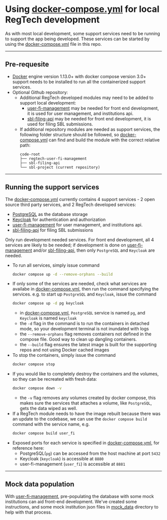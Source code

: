 # Using [docker-compose.yml](./docker-compose.yml) for local RegTech development

As with most local development, some support services need to be running to support the app being developed. These services can be started by using the [docker-compose.yml](./docker-compose.yml) file in this repo.

---
## Pre-requesite
- [Docker](https://docs.docker.com/get-docker/) engine version 1.13.0+ with docker compose version 3.0+ support needs to be installed to run all the containerized support services.
- Optional Github repository:
  - Additional RegTech developed modules may need to be added to support local development:
    - [user-fi-management](https://github.com/cfpb/regtech-user-fi-management) may be needed for front end development, it is used for user management, and institutions api.
    - [sbl-filing-api](https://github.com/cfpb/sbl-filing-api) may be needed for front end development, it is used for filing SBL submissions.
  - If additional repository modules are needed as support services, the following folder structure should be followed, so [docker-compose.yml](./docker-compose.yml) can find and build the module with the correct relative path:
    ```
    code-root
    ├── regtech-user-fi-management
    ├── sbl-filing-api
    └── sbl-project (current repository)
    ```

---
## Running the support services
The [docker-compose.yml](./docker-compose.yml) currently contains 4 support services - 2 open source third party services, and 2 RegTech developed services:
- [PostgreSQL](https://www.postgresql.org/) as the database storage
- [Keycloak](https://www.keycloak.org/) for authentication and authorization
- [user-fi-management](https://github.com/cfpb/regtech-user-fi-management) for user management, and institutions api.
- [sbl-filing-api](https://github.com/cfpb/sbl-filing-api) for filing SBL submissions

Only run development needed services. For front end development, all 4 services are likely to be needed; if development is done on [user-fi-management](https://github.com/cfpb/regtech-user-fi-management) and/or [sbl-filing-api](https://github.com/cfpb/sbl-filing-api), then only `PostgreSQL` and `Keycloak` are needed.
- To run all services, simply issue command
  ```bash
  docker compose up -d --remove-orphans --build
  ```
- If only some of the services are needed, check what services are availabe in [docker-compose.yml](./docker-compose.yml), then run the command specifying the services. e.g. to start up `PostgreSQL` and `Keycloak`, issue the command
  ```bash
  docker compose up -d pg keycloak
  ```
  - in [docker-compose.yml](./docker-compose.yml), `PostgreSQL` service is named `pg`, and `Keycloak` is named `keycloak`
  - the `-d` flag in the command is to run the containers in detached mode, so your development terminal is not inundated with logs
  - the `--remove-orphans` flag removes containers not defined in the compose file.  Good way to clean up dangling containers.
  - the `--build` flag ensures the latest image is built for the supporting repos and not using Docker cached images
- To stop the containers, simply issue the command
  ```bash
  docker compose stop
  ```
- If you would like to completely destroy the containers and the volumes, so they can be recreated with fresh data:
  ```bash
  docker compose down -v
  ```
  - the `-v` flag removes any volumes created by docker compose, this makes sure the services that attaches a volume, like `PostgreSQL`, gets the data wiped as well.
- If a RegTech module needs to have the image rebuilt because there was an update to the codebase, we can use the `docker compose build` command with the service name, e.g.
  ```bash
  docker compose build user_fi
  ```
- Exposed ports for each service is specified in [docker-compose.yml](./docker-compose.yml), for reference here:
  - PostgreSQL(`pg`) can be accessed from the host machine at port `5432`
  - Keycloak (`keycloak`) is accessible at `8880`
  - user-fi-management (`user_fi`) is accessible at `8881`

---
## Mock data population
With [user-fi-management](https://github.com/cfpb/regtech-user-fi-management), pre-populating the database with some mock institutions can aid front-end development. We've created some instructions, and some mock institution json files in [mock_data](./dev_setup/mock_data/) directory to help with that process.